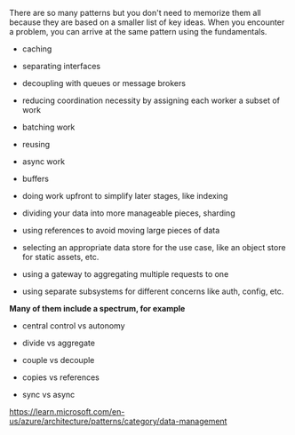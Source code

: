 ---
---

There are so many patterns but you don't need to memorize them all because they are based on a smaller list of key ideas. When you encounter a problem, you can arrive at the same pattern using the fundamentals.  

- caching

- separating interfaces

- decoupling with queues or message brokers 

- reducing coordination necessity by assigning each worker a subset of work 

- batching work 

- reusing 

- async work 

- buffers 

- doing work upfront to simplify later stages, like indexing 

- dividing your data into more manageable pieces, sharding 

- using references to avoid moving large pieces of data 

- selecting an appropriate data store for the use case, like an object store for static assets, etc. 

- using a gateway to aggregating multiple requests to one 

- using separate subsystems for different concerns like auth, config, etc. 


**Many of them include a spectrum, for example** 

- central control vs autonomy

- divide vs aggregate

- couple vs decouple

- copies vs references 
 
- sync vs async 


https://learn.microsoft.com/en-us/azure/architecture/patterns/category/data-management







